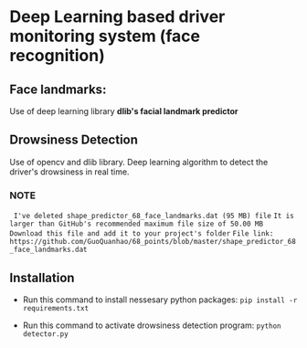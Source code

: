 # Deep Learning based driver monitoring system (face recognition)

## Face landmarks:
Use of deep learning library **dlib's facial landmark predictor**

## Drowsiness Detection
Use of opencv and dlib library.
Deep learning algorithm to detect the driver's drowsiness in real time.


### NOTE ###
``` I've deleted shape_predictor_68_face_landmarks.dat (95 MB) file```
``` It is larger than GitHub's recommended maximum file size of 50.00 MB ```
``` Download this file and add it to your project's folder ```
``` File link: https://github.com/GuoQuanhao/68_points/blob/master/shape_predictor_68_face_landmarks.dat ```


## Installation
- Run this command to install nessesary python packages:
``` pip install -r requirements.txt ```

- Run this command to activate drowsiness detection program:
``` python detector.py ```